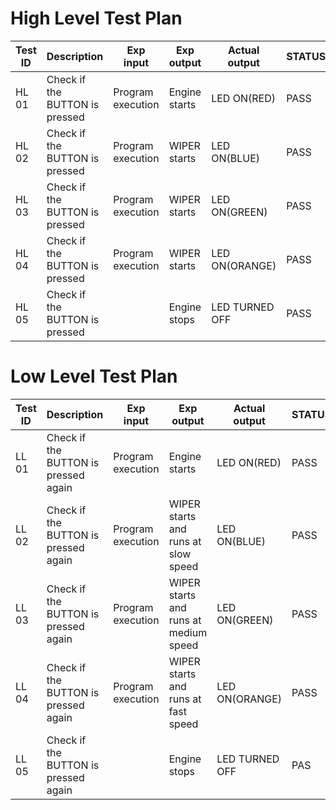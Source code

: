 # High Level Test Plan


**Test ID**    | **Description**   |**Exp input**   |**Exp output**  |	**Actual output**|**STATUS**
 ------------|---------------|--------------|------------------|------------------|------------
|HL 01|	Check if the BUTTON is pressed	|Program execution	|Engine starts|LED ON(RED)|	PASS
|HL 02|	Check if the BUTTON is pressed	|Program execution	|WIPER starts	|LED ON(BLUE)|PASS
HL 03|	Check if the BUTTON is pressed |Program execution	|WIPER starts	|LED ON(GREEN)|	PASS
HL 04|	Check if the BUTTON is pressed	|Program execution	|WIPER starts	|LED ON(ORANGE)|PASS
HL 05|	Check if the BUTTON is pressed|	|Engine stops|	LED TURNED OFF	|PASS


# Low Level Test Plan
**Test ID**    | **Description**   |**Exp input**   |**Exp output**  |	**Actual output**|**STATUS**
 ------------|---------------|--------------|------------------|------------------|------------
|LL 01|	Check if the BUTTON is pressed again	|Program execution	|Engine starts|LED ON(RED)|	PASS
|LL 02|	Check if the BUTTON is pressed again	|Program execution	|WIPER starts and runs at slow speed	|LED ON(BLUE)|PASS
|LL 03|	Check if the BUTTON is pressed again  |Program execution	|WIPER starts and runs at medium speed	|LED ON(GREEN)|	PASS
|LL 04|	Check if the BUTTON is pressed again	|Program execution	|WIPER starts and runs at fast speed	|LED ON(ORANGE)|PASS
|LL 05|	Check if the BUTTON is pressed again|	|Engine stops|	LED TURNED OFF	|PAS
